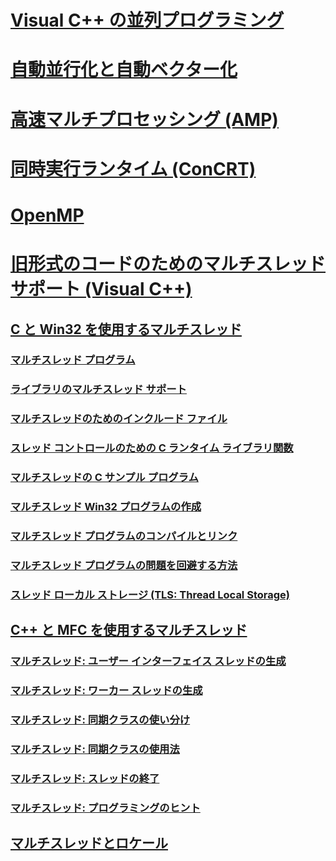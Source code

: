 # [Visual C++ の並列プログラミング](parallel-programming-in-visual-cpp.md)
# [自動並行化と自動ベクター化](auto-parallelization-and-auto-vectorization.md)
# [高速マルチプロセッシング (AMP)](amp/toc.md)
# [同時実行ランタイム (ConCRT)](concrt/toc.md)
# [OpenMP](openmp/toc.md)
# [旧形式のコードのためのマルチスレッド サポート (Visual C++)](multithreading-support-for-older-code-visual-cpp.md)
## [C と Win32 を使用するマルチスレッド](multithreading-with-c-and-win32.md)
### [マルチスレッド プログラム](multithread-programs.md)
### [ライブラリのマルチスレッド サポート](library-support-for-multithreading.md)
### [マルチスレッドのためのインクルード ファイル](include-files-for-multithreading.md)
### [スレッド コントロールのための C ランタイム ライブラリ関数](c-run-time-library-functions-for-thread-control.md)
### [マルチスレッドの C サンプル プログラム](sample-multithread-c-program.md)
### [マルチスレッド Win32 プログラムの作成](writing-a-multithreaded-win32-program.md)
### [マルチスレッド プログラムのコンパイルとリンク](compiling-and-linking-multithread-programs.md)
### [マルチスレッド プログラムの問題を回避する方法](avoiding-problem-areas-with-multithread-programs.md)
### [スレッド ローカル ストレージ (TLS: Thread Local Storage)](thread-local-storage-tls.md)
## [C++ と MFC を使用するマルチスレッド](multithreading-with-cpp-and-mfc.md)
### [マルチスレッド: ユーザー インターフェイス スレッドの生成](multithreading-creating-user-interface-threads.md)
### [マルチスレッド: ワーカー スレッドの生成](multithreading-creating-worker-threads.md)
### [マルチスレッド: 同期クラスの使い分け](multithreading-when-to-use-the-synchronization-classes.md)
### [マルチスレッド: 同期クラスの使用法](multithreading-how-to-use-the-synchronization-classes.md)
### [マルチスレッド: スレッドの終了](multithreading-terminating-threads.md)
### [マルチスレッド: プログラミングのヒント](multithreading-programming-tips.md)
## [マルチスレッドとロケール](multithreading-and-locales.md)
